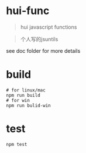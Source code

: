 # hui-func
> hui javascript functions

> 个人写的jsuntils

see doc folder for more details

# build
```
# for linux/mac
npm run build
# for win
npm run bulid-win
```

# test
```
npm test
```

